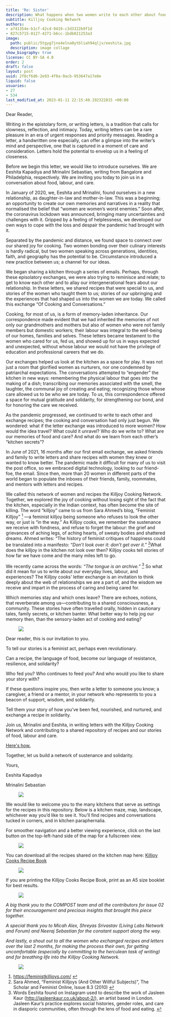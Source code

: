 ```yaml
---
title: 'Re: Sister'
description: What happens when two women write to each other about food?
subtitle: Killjoy Cooking Network
authors:
- a741354e-b1cf-42cd-9419-c3d3322b9f1d
- 827c5715-0127-4271-b6cc-1bdb021253a3
image:
  path: public/5tgyg7jno4elna0ytbliah94qljv/eeshita.jpg
  description: image collage
show_biography: true
license: CC BY-SA 4.0
order: 2
draft: false
layout: post
uuid: 2f8cf6d6-2e93-4f0a-9acb-953647a17e0e
liquid: false
usuaries:
- 27
- 534
last_modified_at: 2023-01-11 22:15:49.192322815 +00:00
---
```


<p>Dear Reader,</p><p>Writing in the epistolary form, or writing letters, is a tradition that calls for slowness, reflection, and intimacy. Today, writing letters can be a rare pleasure in an era of urgent responses and priority messages. Reading a letter, a handwritten one especially, can offer a glimpse into the writer’s mind and perspective, one that is captured in a moment of care and consideration. Letters hold the potential to envelop us in a feeling of closeness.</p><p>Before we begin this letter, we would like to introduce ourselves. We are Eeshita Kapadiya and Mrinalini Sebastian, writing from Bangalore and Philadelphia, respectively. We are inviting you today to join us in a conversation about food, labour, and care.</p><p>In January of 2020, we, Eeshita and Mrinalini, found ourselves in a new relationship, as daughter-in-law and mother-in-law. This was a beginning; an opportunity to create our own memories and narratives in a reality that normalised the belief that “women are women’s worst enemies.” Soon after, the coronavirus lockdown was announced, bringing many uncertainties and challenges with it. Gripped by a feeling of helplessness, we developed our own ways to cope with the loss and despair the pandemic had brought with it.</p><p>Separated by the pandemic and distance, we found space to connect over our shared joy for cooking. Two women bonding over their culinary interests is hardly radical, but two women speaking across generations, identities, faith, and geography has the potential to be. Circumstance introduced a new practice between us; a channel for our ideas.</p><p>We began sharing a kitchen through a series of emails. Perhaps, through these episolatory exchanges, we were also trying to reminisce and relate; to get to know each other and to allay our intergenerational fears about our relationship. In these letters, we shared recipes that were special to us, and stories of the women who taught them to us; stories of our upbringing and the experiences that had shaped us into the women we are today. We called this exchange “Of Cooking and Conversations.”</p><p>Cooking, for most of us, is a form of memory-laden inheritance. Our correspondence made evident that we had inherited the memories of not only our grandmothers and mothers but also of women who were not family members but domestic workers; their labour was integral to the well-being of our homes, families and selves. These letters became testament to the women who cared for us, fed us, and showed up for us in ways expected and unexpected, without whose labour we would not have the privilege of education and professional careers that we do.</p><p>Our exchanges helped us look at the kitchen as a space for play. It was not just a room that glorified women as nurturers, nor one condemned by patriarchal expectations. The conversations attempted to “engender” the kitchen in new ways: remembering the physical labour that goes into the making of a dish; transcribing our memories associated with the smell, the laughter, the communal joy of creating and eating; recognizing those whose care allowed us to be who we are today. To us, this correspondence offered a space for mutual gratitude and solidarity, for strengthening our bond, and for honoring the care we received.</p><p>As the pandemic progressed, we continued to write to each other and exchange recipes; the cooking and conversation had only just begun. We wondered: what if the letter exchange was introduced to more women? How would the idea travel? What could it unravel? Who do we write to? What are our memories of food and care? And what do we learn from each other’s “kitchen secrets”?</p><p>In June of 2021, 16 months after our first email exchange, we asked friends and family to write letters and share recipes with women they knew or wanted to know better. The pandemic made it difficult for many of us to visit the post office, so we embraced digital technology, looking to our friend-foe, the email. Since then, more than 20 women in different parts of the world began to populate the inboxes of their friends, family, roommates, and mentors with letters and recipes.</p><p>We called this network of women and recipes the Killjoy Cooking Network. Together, we explored the joy of cooking without losing sight of the fact that the kitchen, especially in the Indian context, has often become the site of killing. The word “killjoy” came to us from Sara Ahmed’s blog, “Feminist Killjoy" <a href="#fn1" id="fnef1" role="doc-noteref"><sup>1</sup></a> —a feminist killjoy being someone who refuses to look the other way, or just is “in the way.” As Killjoy cooks, we remember the sustenance we receive with fondness, and refuse to forget the labour: the grief and grievances of aching legs, of aching hearts, of sweaty bodies and shattered dreams. Ahmed writes: “The history of feminist critiques of happiness could be translated into a manifesto: <em>“Don’t look over it: don’t get over it.”</em> <a href="#fn2" id="fnef2" role="doc-noteref"><sup>2</sup></a>What does the killjoy in the kitchen not look over then? Killjoy cooks tell stories of how far we have come and the many miles left to go.</p><p>We recently came across the words: <em>“The tongue is an archive.” </em><a href="#fn3" id="fnef3" role="doc-noteref"><sup>3</sup></a> So what did it mean for us to write about our everyday lives, labour, and experiences? The Killjoy cooks’ letter exchange is an invitation to think deeply about the web of relationships we are a part of, and the wisdom we receive and impart in the process of caring and being cared for.</p><p>Which memories stay and which ones leave? There are echoes, notions, that reverberate among us—contributing to a shared consciousness, a community. These stories have often travelled orally, hidden in cautionary tales, family secrets, or kitchen banter. What better way to help jog our memory then, than the sensory-laden act of cooking and eating?</p><figure><img src="https://panel.sutty.nl/rails/active_storage/blobs/eyJfcmFpbHMiOnsibWVzc2FnZSI6IkJBaHBBaE5DIiwiZXhwIjpudWxsLCJwdXIiOiJibG9iX2lkIn19--5955aae1934b80529f237dd723ca68fbed1f0c10/72-colornettles.gif" class="img-fluid"></figure><p>Dear reader, this is our invitation to you.</p><p>To tell our stories is a feminist act, perhaps even revolutionary.</p><p>Can a recipe, the language of food, become our language of resistance, resilience, and solidarity?</p><p>Who fed you? Who continues to feed you? And who would you like to share your story with?</p><p>If these questions inspire you, then write a letter to someone you know; a caregiver, a friend or a mentor, in your network who represents to you a beacon of support, wisdom, and solidarity.</p><p>Tell them your story of how you’ve been fed, nourished, and nurtured, and exchange a recipe in solidarity.</p><p>Join us, Mrinalini and Eeshita, in writing letters with the Killjoy Cooking Network and contributing to a shared repository of recipes and our stories of food, labour and care.</p><p><a href="https://killjoycooking.network" rel="noopener" referrerpolicy="strict-origin-when-cross-origin">Here's how.</a></p><p>Together, let us build a network of sustenance and solidarity.</p><p>Yours,</p><p>Eeshita Kapadiya</p><p>Mrinalini Sebastian</p><figure><img src="https://panel.sutty.nl/rails/active_storage/blobs/eyJfcmFpbHMiOnsibWVzc2FnZSI6IkJBaHBBaFJDIiwiZXhwIjpudWxsLCJwdXIiOiJibG9iX2lkIn19--77021e183b200ed1505c02db60b247e6be8d9179/star-leaf.gif" class="img-fluid"></figure><p>We would like to welcome you to the many kitchens that serve as settings for the recipes in this repository. Below is a kitchen maze, map, landscape, whichever way you’d like to see it. You’ll find recipes and conversations tucked in corners, and in kitchen paraphernalia.</p><p>For smoother navigation and a better viewing experience, click on the last button on the top-left-hand side of the map for a fullscreen view.</p><figure><img src="https://panel.sutty.nl/rails/active_storage/blobs/eyJfcmFpbHMiOnsibWVzc2FnZSI6IkJBaHBBaGhDIiwiZXhwIjpudWxsLCJwdXIiOiJibG9iX2lkIn19--6278bccd159196657f5130eb8864ad2ad206be7d/map-image.png" class="img-fluid"></figure><p></p><p>You can download all the recipes shared on the kitchen map here: <a href="https://two.compost.digital/re-sister/killjoy_cooks_recipe_book.pdf" rel="noopener" referrerpolicy="strict-origin-when-cross-origin">Killjoy Cooks Recipe Book</a></p><figure><img src="https://panel.sutty.nl/rails/active_storage/blobs/eyJfcmFpbHMiOnsibWVzc2FnZSI6IkJBaHBBaFZDIiwiZXhwIjpudWxsLCJwdXIiOiJibG9iX2lkIn19--0f546b192687baaff96c904a2efaa85240193b3e/killjoy_cooks_recipe_book_cover.jpg" class="img-fluid"></figure><p></p><p>If you are printing the Killjoy Cooks Recipe Book, print as an A5 size booklet for best results.</p><figure><img src="https://panel.sutty.nl/rails/active_storage/blobs/eyJfcmFpbHMiOnsibWVzc2FnZSI6IkJBaHBBaFpDIiwiZXhwIjpudWxsLCJwdXIiOiJibG9iX2lkIn19--7e9019df733e7ddac56eadd4cbbd5f42e54ece09/black-berry.gif" class="img-fluid"></figure><p><em>A big thank you to the COMPOST team and all the contributors for issue 02 for their encouragement and precious insights that brought this piece together.</em></p><p><em>A special thank you to Micah Alex, Shreyas Srivastav (Living Labs Network and Forum) and Neeraj Sebastian for the constant support along the way.</em></p><p><em>And lastly, a shout out to all the women who exchanged recipes and letters over the last 2 months, for making the process their own, for getting uncomfortable (especially by committing to the herculean task of writing) and for breathing life into the Killjoy Cooking Network.</em></p><figure><img src="https://panel.sutty.nl/rails/active_storage/blobs/eyJfcmFpbHMiOnsibWVzc2FnZSI6IkJBaHBBaGRDIiwiZXhwIjpudWxsLCJwdXIiOiJibG9iX2lkIn19--7d257f99fae398df7a1e31995b96615b8b9689db/72pixelstick.gif" class="img-fluid"></figure><p></p><ol>
<li id="fn1">
<a href="https://feministkilljoys.com/" rel="noopener" referrerpolicy="strict-origin-when-cross-origin">https://feministkilljoys.com/</a> <a href="#fnef1" role="doc-backlink">↩︎︎</a>
</li>
<li id="fn2">Sara Ahmed, “Feminist Killjoys (And Other Willful Subjects)”, The Scholar and Feminist Online, Issue 8.3 (2010) <a href="#fnef2" role="doc-backlink">↩︎︎</a>
</li>
<li id="fn3">Words Eeshita found on Instagram used to describe the work of Jasleen Kaur (<a href="http://jasleenkaur.co.uk/about-2/" rel="noopener" referrerpolicy="strict-origin-when-cross-origin">http://jasleenkaur.co.uk/about-2/</a>), an artist based in London. Jasleen Kaur’s practice explores social histories, gender roles, and care in diasporic communities, often through the lens of food and eating. <a href="#fnef3" role="doc-backlink">↩︎︎</a>
</li>
</ol>